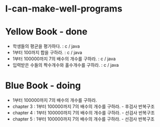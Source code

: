 # I-can-make-well-programs

# Yellow Book - done
 * 학생들의 평균을 평가하다. : c / java
 * 1부터 100까지 합을 구하라. : c / java
 * 1부터 100000까지 7의 배수의 개수를 구하라. : c / java
 * 입력받은 수들의 짝수개수와 홀수개수를 구하라. : c / java
 
# Blue Book - doing
 * 1부터 100000까지 7의 배수의 개수를 구하라.
 * chapter 3 : 1부터 100000까지 7의 배수의 개수를 구하라. - 후검사 반복구조
 * chapter 4 : 1부터 100000까지 7의 배수의 개수를 구하라. - 선검사 반복구조
 * chapter 5 : 1부터 100000까지 7의 배수의 개수를 구하라. - 선검사 반복구조
